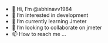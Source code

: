 - 👋 Hi, I’m @abhinavv1984
- 👀 I’m interested in development
- 🌱 I’m currently learning Jmeter
- 💞️ I’m looking to collaborate on jmeter
- 📫 How to reach me ...

<!---
abhinavv1984/abhinavv1984 is a ✨ special ✨ repository because its `README.md` (this file) appears on your GitHub profile.
You can click the Preview link to take a look at your changes.
--->
